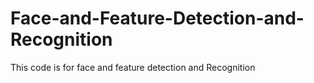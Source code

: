 # Face-and-Feature-Detection-and-Recognition
This code is for face and feature detection and Recognition
